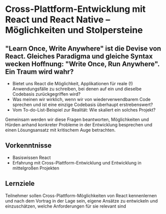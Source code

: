 # Cross-Plattform-Entwicklung mit React und React Native – Möglichkeiten und Stolpersteine

## "Learn Once, Write Anywhere" ist die Devise von React. Gleiches Paradigma und gleiche Syntax wecken Hoffnung: "Write Once, Run Anywhere". Ein Traum wird wahr?

* Bietet uns React die Möglichkeit, Applikationen für reale (!) Anwendungsfälle zu schreiben, bei denen auf ein und dieselbe Codebasis zurückgegriffen wird? 
* Was meinen wir wirklich, wenn wir von wiederverwendbarem Code sprechen und ist eine einzige Codebasis überhaupt erstrebenswert? 
* Vom To-do-List-Beispiel zur Realität: Wie skaliert ein solches Projekt?

Gemeinsam werden wir diese Fragen beantworten, Möglichkeiten und Hürden anhand konkreter Probleme in der Entwicklung besprechen und einen Lösungsansatz mit kritischem Auge betrachten. 

## Vorkenntnisse
* Basiswissen React
* Erfahrung mit Cross-Plattform-Entwicklung und Entwicklung in mittelgroßen Projekten 

## Lernziele
Teilnehmer sollen Cross-Plattform-Möglichkeiten von React kennenlernen und nach dem Vortrag in der Lage sein, eigene Ansätze zu entwickeln und einzuschätzen, welche Anforderungen für sie relevant sind